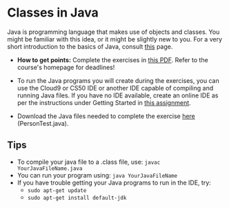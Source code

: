 # Classes in Java

Java is programming language that makes use of objects and classes. You might be familiar with this idea, or it might be slightly new to you. For a very short introduction to the basics of Java, consult [this](http://docs.oracle.com/javase/tutorial/java/concepts/index.html) page.

- **How to get points:** Complete the exercises in [this PDF](http://www.davin.50webs.com/research/1999/egs/q2.pdf). Refer to the course's homepage for deadlines!

- To run the Java programs you will create during the exercises, you can use the Cloud9 or CS50 IDE or another IDE capable of compiling and running Java files. If you have no IDE available, create an online IDE as per the instructions under Getting Started in [this assignment](https://cs50x.mprog.nl/psets/c).

- Download the Java files needed to complete the exercise [here](http://www.davin.50webs.com/research/1999/tsj4cp.html) (PersonTest.java). 

## Tips

- To compile your java file to a .class file, use: `javac YourJavaFileName.java`
- You can run your program using: `java YourJavaFileName`
- If you have trouble getting your Java programs to run in the IDE, try:
	- `sudo apt-get update`
	- `sudo apt-get install default-jdk`
